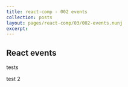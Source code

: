 ```yaml
---
title: react-comp - 002 events
collection: posts
layout: pages/react-comp/03/002-events.nunj
excerpt:
---
```


React events
-------
tests

<div id="ex001Form"></div>


test 2


<div id="ex002Form"></div>
